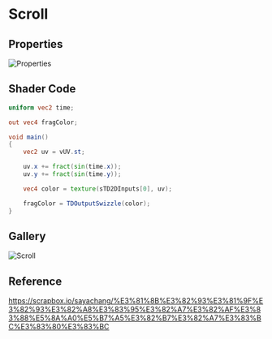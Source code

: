 # Scroll

## Properties
![Properties](https://user-images.githubusercontent.com/21966381/115397601-3dd63100-a221-11eb-89bc-ef2b3bc9a5b1.JPG)

## Shader Code

```glsl
uniform vec2 time;

out vec4 fragColor;

void main()
{
    vec2 uv = vUV.st;

    uv.x += fract(sin(time.x));
    uv.y += fract(sin(time.y));

    vec4 color = texture(sTD2DInputs[0], uv);

    fragColor = TDOutputSwizzle(color);
}
```

## Gallery

![Scroll](https://user-images.githubusercontent.com/21966381/115666332-6a07c400-a37f-11eb-9c2d-be92ac972319.gif)

## Reference

https://scrapbox.io/sayachang/%E3%81%8B%E3%82%93%E3%81%9F%E3%82%93%E3%82%A8%E3%83%95%E3%82%A7%E3%82%AF%E3%83%88%E5%8A%A0%E5%B7%A5%E3%82%B7%E3%82%A7%E3%83%BC%E3%83%80%E3%83%BC
